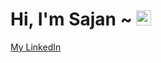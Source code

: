 # Hi, I'm Sajan  ~ <img src="https://user-images.githubusercontent.com/1303154/88677602-1635ba80-d120-11ea-84d8-d263ba5fc3c0.gif" width="24px" alt="hi">



[My LinkedIn](https://www.linkedin.com/in/sajan-g-b0158259/)
